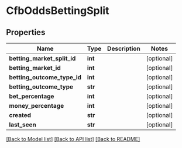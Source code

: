 # CfbOddsBettingSplit

## Properties
Name | Type | Description | Notes
------------ | ------------- | ------------- | -------------
**betting_market_split_id** | **int** |  | [optional] 
**betting_market_id** | **int** |  | [optional] 
**betting_outcome_type_id** | **int** |  | [optional] 
**betting_outcome_type** | **str** |  | [optional] 
**bet_percentage** | **int** |  | [optional] 
**money_percentage** | **int** |  | [optional] 
**created** | **str** |  | [optional] 
**last_seen** | **str** |  | [optional] 

[[Back to Model list]](../README.md#documentation-for-models) [[Back to API list]](../README.md#documentation-for-api-endpoints) [[Back to README]](../README.md)

